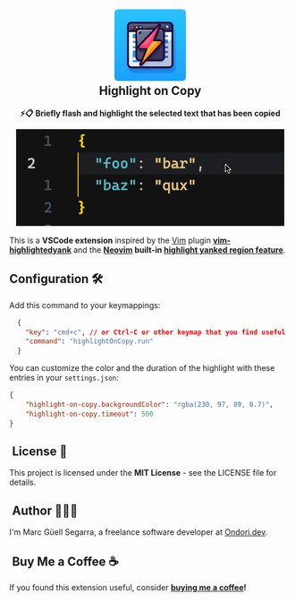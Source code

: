 <h2 align="center"><img src="./images/icon.png" height="128" /><br />Highlight on Copy</h2>
<p align="center"><strong>⚡️📋 Briefly flash and highlight the selected text that has been copied

</strong></p>

<!-- <p align=center>
<a href="https://marketplace.visualstudio.com/items?itemName=asvetliakov.vscode-neovim"><img src="https://img.shields.io/visual-studio-marketplace/v/asvetliakov.vscode-neovim?color=%234c1&label=Visual%20Studio%20Marketplace"></a>
</p> -->

<p align=center>
<img src="./images/demo.gif" />
</p>



This is a **VSCode extension** inspired by the [Vim](https://www.vim.org/) plugin **[vim-highlightedyank](https://github.com/machakann/vim-highlightedyank)**
 and the
**[Neovim](https://github.com/neovim/neovim) built-in [highlight yanked region feature](https://github.com/neovim/neovim/pull/12279)**.

## Configuration 🛠️

Add this command to your keymappings:

```json
  {
    "key": "cmd+c", // or Ctrl-C or other keymap that you find useful
    "command": "highlightOnCopy.run"
  }
```

You can customize the color and the duration of the highlight with these entries in your `settings.json`:

```json
{
    "highlight-on-copy.backgroundColor": "rgba(230, 97, 89, 0.7)",
    "highlight-on-copy.timeout": 500
}
```

##  License 📄

This project is licensed under the **MIT License** - see the LICENSE file for details.

##  Author 🙋🏽‍♂️

I'm Marc Güell Segarra, a freelance software developer at [Ondori.dev](https://ondori.dev).

##  Buy Me a Coffee ☕

If you found this extension useful, consider **[buying me a coffee](https://buymeacoffee.com/mguellsegarra)!**
